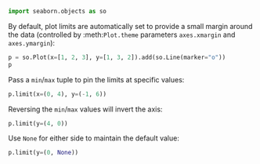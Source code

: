 ```python
import seaborn.objects as so
```
By default, plot limits are automatically set to provide a small margin around the data (controlled by :meth:`Plot.theme` parameters `axes.xmargin` and `axes.ymargin`):

```python
p = so.Plot(x=[1, 2, 3], y=[1, 3, 2]).add(so.Line(marker="o"))
p
```
Pass a `min`/`max` tuple to pin the limits at specific values:

```python
p.limit(x=(0, 4), y=(-1, 6))
```

Reversing the `min`/`max` values will invert the axis:


```python
p.limit(y=(4, 0))
```
Use `None` for either side to maintain the default value:

```python
p.limit(y=(0, None))
```


```python

```
